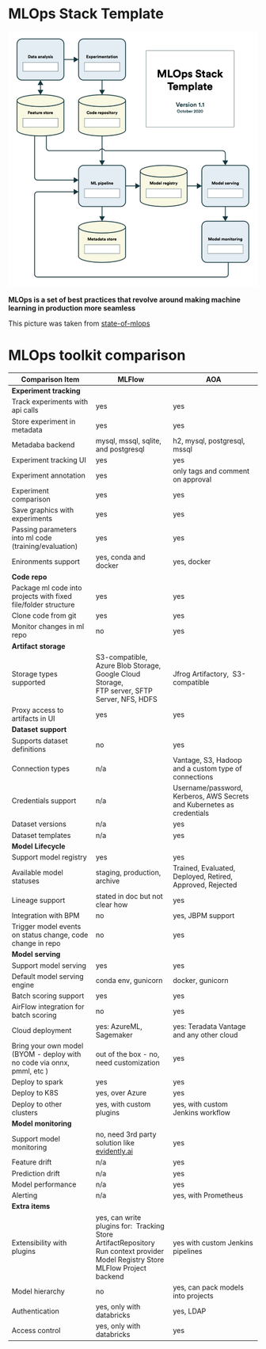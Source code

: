 # MLOps Stack Template
[![](img/mlops_stack.png)](https://ml-ops.org/content/state-of-mlops)

**MLOps is a set of best practices that revolve around making machine learning in production more seamless**

This picture was taken from  [state-of-mlops](https://ml-ops.org/content/state-of-mlops)
# MLOps toolkit comparison


| Comparison Item                                                        | MLFlow                                                                                                                                      | AOA                                                                    |
| ---------------------------------------------------------------------- | ------------------------------------------------------------------------------------------------------------------------------------------- | ---------------------------------------------------------------------- |
| **Experiment tracking**                                                    |                                                                                                                                             |                                                                        |
| Track experiments with api calls                                       | yes                                                                                                                                         | yes                                                                    |
| Store experiment in metadata                                           | yes                                                                                                                                         | yes                                                                    |
| Metadaba backend                                                       | mysql, mssql, sqlite, and postgresql                                                                                                        | h2, mysql, postgresql, mssql                                           |
| Experiment tracking UI                                                 | yes                                                                                                                                         | yes                                                                    |
| Experiment annotation                                                  | yes                                                                                                                                         | only tags and comment on approval                                      |
| Experiment comparison                                                  | yes                                                                                                                                         | yes                                                                    |
| Save graphics with experiments                                         | yes                                                                                                                                         | yes                                                                    |
| Passing parameters into ml code (training/evaluation)                  | yes                                                                                                                                         | yes                                                                    |
| Enironments support                                                    | yes, conda and docker                                                                                                                       | yes, docker                                                            |
| **Code repo**                                                              |                                                                                                                                             |                                                                        |
| Package ml code into projects with fixed file/folder structure         | yes                                                                                                                                         | yes                                                                    |
| Clone code from git                                                    | yes                                                                                                                                         | yes                                                                    |
| Monitor changes in ml repo                                             | no                                                                                                                                          | yes                                                                    |
| **Artifact storage**                                                       |                                                                                                                                             |                                                                        |
| Storage types supported                                                | S3-compatible,<br>Azure Blob Storage,<br>Google Cloud Storage,<br>FTP server, SFTP Server, NFS, HDFS                                        | Jfrog Artifactory,  S3-compatible                                      |
| Proxy access to artifacts in UI                                        | yes                                                                                                                                         | yes                                                                    |
| **Dataset support**                                                        |                                                                                                                                             |                                                                        |
| Supports dataset definitions                                           | no                                                                                                                                          | yes                                                                    |
| Connection types                                                       | n/a                                                                                                                                         | Vantage, S3, Hadoop and a custom type of connections                   |
| Credentials support                                                    | n/a                                                                                                                                         | Username/password, Kerberos, AWS Secrets and Kubernetes as credentials |
| Dataset versions                                                       | n/a                                                                                                                                         | yes                                                                    |
| Dataset templates                                                      | n/a                                                                                                                                         | yes                                                                    |
| **Model Lifecycle**                                                        |                                                                                                                                             |                                                                        |
| Support model registry                                                 | yes                                                                                                                                         | yes                                                                    |
| Available model statuses                                               | staging, production, archive                                                                                                                | Trained, Evaluated, Deployed, Retired, Approved, Rejected              |
| Lineage support                                                        | stated in doc but not clear how                                                                                                             | yes                                                                    |
| Integration with BPM                                                   | no                                                                                                                                          | yes, JBPM support                                                      |
| Trigger model events on status change, code change in repo             | no                                                                                                                                          | yes                                                                    |
| **Model serving**                                                          |                                                                                                                                             |                                                                        |
| Support model serving                                                  | yes                                                                                                                                         | yes                                                                    |
| Default model serving engine                                           | conda env, gunicorn                                                                                                                         | docker, gunicorn                                                       |
| Batch scoring support                                                  | yes                                                                                                                                         | yes                                                                    |
| AirFlow integration for batch scoring                                  | no                                                                                                                                          | yes                                                                    |
| Cloud deployment                                                       | yes: AzureML, Sagemaker                                                                                                                     | yes: Teradata Vantage and any other cloud                                                  |
| Bring your own model (BYOM - deploy with no code via onnx, pmml, etc ) | out of the box - no, need customization                                                                                                     | yes                                                                    |
| Deploy to spark                                                        | yes                                                                                                                                         | yes                                                                    |
| Deploy to K8S                                                          | yes, over Azure                                                                                                                             | yes                                                                    |
| Deploy to other clusters                                               | yes, with custom plugins                                                                                                                    | yes, with custom Jenkins workflow                                      |
| **Model monitoring**                                                       |                                                                                                                                             |                                                                        |
| Support model monitoring                                               | no, need 3rd party solution like [evidently.ai](https://evidentlyai.com)                                                                                               | yes                                                                    |
| Feature drift                                                          | n/a                                                                                                                                         | yes                                                                    |
| Prediction drift                                                       | n/a                                                                                                                                         | yes                                                                    |
| Model performance                                                      | n/a                                                                                                                                         | yes                                                                    |
| Alerting                                                               | n/a                                                                                                                                         | yes, with Prometheus                                                   |
| **Extra items**                  |                                                                                                                                             |                                                                        |
| Extensibility with plugins                                             | yes, can write plugins for:  Tracking Store<br>ArtifactRepository<br>Run context provider<br>Model Registry Store<br>MLFlow Project backend | yes with custom Jenkins pipelines                                                                     |
| Model hierarchy                                                        | no                                                                                                                                          | yes, can pack models into projects                                     |
| Authentication                                                         | yes, only with databricks                                                                                                                   | yes, LDAP                                                              |
| Access control                                                         | yes, only with databricks                                                                                                                   | yes                                                                    |



